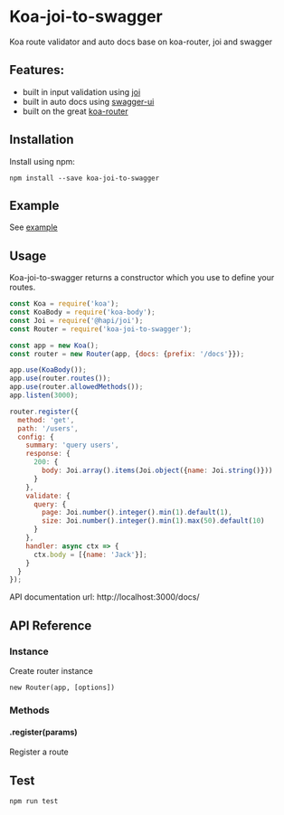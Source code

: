 # Koa-joi-to-swagger
Koa route validator and auto docs base on koa-router, joi and swagger

## Features:
- built in input validation using [joi][]
- built in auto docs using [swagger-ui][]
- built on the great [koa-router][]

## Installation
Install using npm:
````
npm install --save koa-joi-to-swagger
````

## Example
See [example][]

## Usage
Koa-joi-to-swagger returns a constructor which you use to define your routes.
````js
const Koa = require('koa');
const KoaBody = require('koa-body');
const Joi = require('@hapi/joi');
const Router = require('koa-joi-to-swagger');

const app = new Koa();
const router = new Router(app, {docs: {prefix: '/docs'}});

app.use(KoaBody());
app.use(router.routes());
app.use(router.allowedMethods());
app.listen(3000);

router.register({
  method: 'get',
  path: '/users',
  config: {
    summary: 'query users',
    response: {
      200: {
        body: Joi.array().items(Joi.object({name: Joi.string()}))
      }
    },
    validate: {
      query: {
        page: Joi.number().integer().min(1).default(1),
        size: Joi.number().integer().min(1).max(50).default(10)
      }
    },
    handler: async ctx => {
      ctx.body = [{name: 'Jack'}];
    }
  }
});
````
API documentation url: http://localhost:3000/docs/

## API Reference

### Instance
Create router instance
````
new Router(app, [options])
````

### Methods

#### .register(params)
Register a route

## Test
````
npm run test
````

[joi]: https://github.com/hapijs/joi
[swagger-ui]: https://github.com/swagger-api/swagger-ui
[koa-router]: https://github.com/ZijianHe/koa-router
[example]: https://github.com/fullstack1120/koa-joi-to-swagger/tree/master/example
